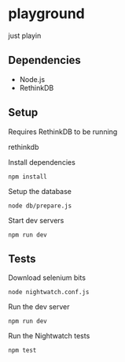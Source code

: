 # playground

just playin

## Dependencies

* Node.js
* RethinkDB

## Setup

Requires RethinkDB to be running

  rethinkdb

Install dependencies

    npm install

Setup the database

    node db/prepare.js

Start dev servers

    npm run dev

## Tests

Download selenium bits

    node nightwatch.conf.js

Run the dev server

    npm run dev

Run the Nightwatch tests

    npm test
